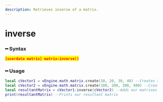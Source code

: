 ```yaml
---
description: Retrieves inverse of a matrix.
---
```


# inverse

### ━ Syntax

<mark style="color:red;">**`[userdata matrix] matrix:inverse()`**</mark>

### ━ Usage

```lua
local cVector1 = vEngine.math.matrix.create(10, 20, 30, 40) --Creates a new matrix 1
local cVector2 = vEngine.math.matrix.create(100, 200, 300, 400) --Creates a new matrix 2
local resultantMatrix = cVector1:inverse(cVector2) --Adds our matrixes
print(resultantMatrix) --Prints our resultant matrix
```
